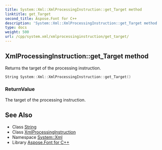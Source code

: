 ```yaml
---
title: System::Xml::XmlProcessingInstruction::get_Target method
linktitle: get_Target
second_title: Aspose.Font for C++
description: 'System::Xml::XmlProcessingInstruction::get_Target method. Returns the target of the processing instruction in C++.'
type: docs
weight: 500
url: /cpp/system.xml/xmlprocessinginstruction/get_target/
---
```

## XmlProcessingInstruction::get_Target method


Returns the target of the processing instruction.

```cpp
String System::Xml::XmlProcessingInstruction::get_Target()
```


### ReturnValue

The target of the processing instruction.

## See Also

* Class [String](../../../system/string/)
* Class [XmlProcessingInstruction](../)
* Namespace [System::Xml](../../)
* Library [Aspose.Font for C++](../../../)
